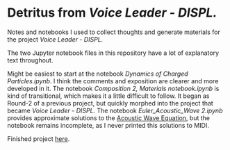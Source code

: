 # Detritus from *Voice Leader - DISPL.*
Notes and notebooks I used to collect thoughts and generate materials for the project *Voice Leader* - *DISPL.*

The two Jupyter notebook files in this repository have a lot of explanatory text throughout.

Might be easiest to start at the notebook *Dynamics of Charged Particles.ipynb*. I think the comments and exposition are clearer and more developed in it. The notebook *Composition 2, Materials notebook.ipynb* is kind of transitional, which makes it a little difficult to follow. It began as Round-2 of a previous project, but quickly morphed into the project that became *Voice Leader - DISPL.* The notebook *Euler_Acoustic_Wave 2.ipynb* provides approximate solutions to the [Acoustic Wave Equation](https://en.wikipedia.org/wiki/Acoustic_wave_equation), but the notebook remains incomplete, as I never printed this solutions to MIDI.

Finished project [here](https://soundcloud.com/tyler-foster/sets/voice-leader-displ).
